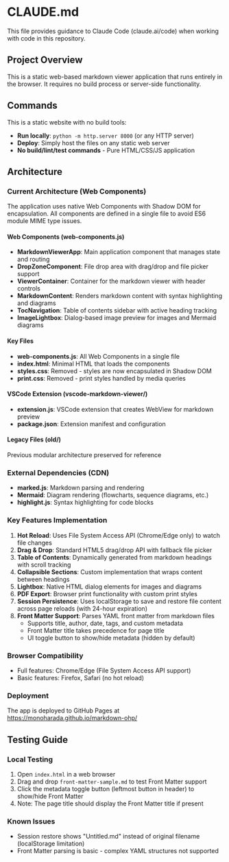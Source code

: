 # CLAUDE.md

This file provides guidance to Claude Code (claude.ai/code) when working with code in this repository.

## Project Overview

This is a static web-based markdown viewer application that runs entirely in the browser. It requires no build process or server-side functionality.

## Commands

This is a static website with no build tools:
- **Run locally**: `python -m http.server 8000` (or any HTTP server)
- **Deploy**: Simply host the files on any static web server
- **No build/lint/test commands** - Pure HTML/CSS/JS application

## Architecture

### Current Architecture (Web Components)
The application uses native Web Components with Shadow DOM for encapsulation. All components are defined in a single file to avoid ES6 module MIME type issues.

#### Web Components (web-components.js)
- **MarkdownViewerApp**: Main application component that manages state and routing
- **DropZoneComponent**: File drop area with drag/drop and file picker support
- **ViewerContainer**: Container for the markdown viewer with header controls
- **MarkdownContent**: Renders markdown content with syntax highlighting and diagrams
- **TocNavigation**: Table of contents sidebar with active heading tracking
- **ImageLightbox**: Dialog-based image preview for images and Mermaid diagrams

#### Key Files
- **web-components.js**: All Web Components in a single file
- **index.html**: Minimal HTML that loads the components
- **styles.css**: Removed - styles are now encapsulated in Shadow DOM
- **print.css**: Removed - print styles handled by media queries

#### VSCode Extension (vscode-markdown-viewer/)
- **extension.js**: VSCode extension that creates WebView for markdown preview
- **package.json**: Extension manifest and configuration

#### Legacy Files (old/)
Previous modular architecture preserved for reference

### External Dependencies (CDN)
- **marked.js**: Markdown parsing and rendering
- **Mermaid**: Diagram rendering (flowcharts, sequence diagrams, etc.)
- **highlight.js**: Syntax highlighting for code blocks

### Key Features Implementation
1. **Hot Reload**: Uses File System Access API (Chrome/Edge only) to watch file changes
2. **Drag & Drop**: Standard HTML5 drag/drop API with fallback file picker
3. **Table of Contents**: Dynamically generated from markdown headings with scroll tracking
4. **Collapsible Sections**: Custom implementation that wraps content between headings
5. **Lightbox**: Native HTML dialog elements for images and diagrams
6. **PDF Export**: Browser print functionality with custom print styles
7. **Session Persistence**: Uses localStorage to save and restore file content across page reloads (with 24-hour expiration)
8. **Front Matter Support**: Parses YAML front matter from markdown files
   - Supports title, author, date, tags, and custom metadata
   - Front Matter title takes precedence for page title
   - UI toggle button to show/hide metadata (hidden by default)

### Browser Compatibility
- Full features: Chrome/Edge (File System Access API support)
- Basic features: Firefox, Safari (no hot reload)

### Deployment
The app is deployed to GitHub Pages at https://monoharada.github.io/markdown-ohp/

## Testing Guide

### Local Testing
1. Open `index.html` in a web browser
2. Drag and drop `front-matter-sample.md` to test Front Matter support
3. Click the metadata toggle button (leftmost button in header) to show/hide Front Matter
4. Note: The page title should display the Front Matter title if present

### Known Issues
- Session restore shows "Untitled.md" instead of original filename (localStorage limitation)
- Front Matter parsing is basic - complex YAML structures not supported